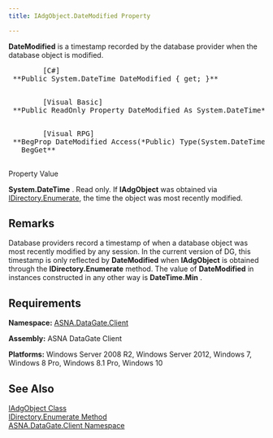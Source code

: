 ```yaml
---
title: IAdgObject.DateModified Property

---
```


**DateModified** is a timestamp recorded by the database provider when the database object is modified.
<pre>        <span class="lang">[C#]</span>
 **Public System.DateTime DateModified { get; }** 
      </pre>
<pre>        <span class="lang">[Visual Basic] </span>
 **Public ReadOnly Property DateModified As System.DateTime** 
      </pre>
<pre class="prettyprint">
        <span class="lang">[Visual RPG]</span>
 **BegProp DateModified Access(*Public) Type(System.DateTime)
   BegGet** 
      </pre>

Property Value <p> **System.DateTime** . Read only. If **IAdgObject** was obtained via [IDirectory.Enumerate](idirectory-class-enumerate-method.html), the time the object was most recently modified. 
## Remarks

Database providers record a timestamp of when a database object was most recently modified by any session. In the current version of DG, this timestamp is only reflected by **DateModified** when **IAdgObject** is obtained through the **IDirectory.Enumerate** method. The value of **DateModified** in instances constructed in any other way is **DateTime.Min** .
## Requirements

**Namespace:** [ASNA.DataGate.Client](datagate-client-namespace.html) 

**Assembly:** ASNA DataGate Client

**Platforms:** Windows Server 2008 R2, Windows Server 2012, Windows 7, Windows 8 Pro, Windows 8.1 Pro, Windows 10
## See Also


[IAdgObject Class](iadg-object-class.html)
      <br />
[IDirectory.Enumerate Method](idirectory-class-enumerate-method.html)
      <br />
[ASNA.DataGate.Client Namespace](datagate-client-namespace.html)

